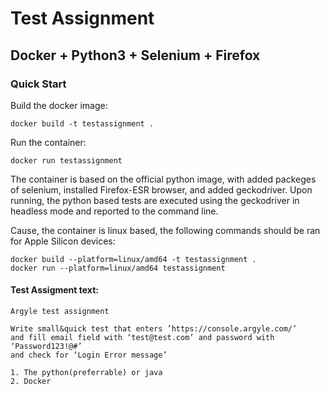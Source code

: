 # Test Assignment
## Docker + Python3 + Selenium + Firefox

### Quick Start
Build the docker image:

```
docker build -t testassignment .
```

Run the container:
```
docker run testassignment
```

The container is based on the official python image, with added packeges of selenium, installed Firefox-ESR browser, and added geckodriver. 
Upon running, the python based tests are executed using the geckodriver in headless mode and reported to the command line. 

Cause, the container is linux based, the following commands should be ran for Apple Silicon devices:
```
docker build --platform=linux/amd64 -t testassignment .
docker run --platform=linux/amd64 testassignment
```

#### Test Assigment text:
```
Argyle test assignment

Write small&quick test that enters ’https://console.argyle.com/’ 
and fill email field with ‘test@test.com’ and password with ‘Password123!@#’ 
and check for ‘Login Error message’

1. The python(preferrable) or java 
2. Docker
```

